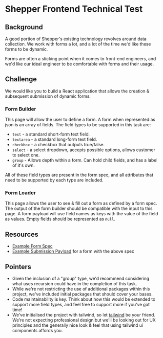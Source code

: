 # Shepper Frontend Technical Test

## Background

A good portion of Shepper's existing technology revolves around data collection. We work with forms a lot, and a lot of the time we'd like these forms to be dynamic.

Forms are often a sticking point when it comes to front-end engineers, and we'd like our ideal engineer to be comfortable with forms and their usage.

## Challenge

We would like you to build a React application that allows the creation & subsequent submission of dynamic forms.

### Form Builder

This page will allow the user to define a form. A form when represented as json is an array of fields. The field types to be supported in this task are:

- `text` - a standard short-form text field.
- `textarea` - a standard long-form text field.
- `checkbox` - a checkbox that outputs true/false.
- `select` - a select dropdown, accepts possible options, allows customer to select one.
- `group` - Allows depth within a form. Can hold child fields, and has a label of it's own.

All of these field types are present in the form spec, and all attributes that need to be supported by each type are included.

### Form Loader

This page allows the user to see & fill out a form as defined by a form spec. The output of the form builder should be compatible with the input to this page. A form payload will use field names as keys with the value of the field as values. Empty fields should be represented as `null`.

## Resources

- [Example Form Spec](example-form-spec.json)
- [Example Submission Payload](example-form-payload.json) for a form with the above spec

## Pointers

- Given the inclusion of a "group" type, we'd recommend considering what uses recursion could have in the completion of this task.
- While we're not restricting the use of additional packages within this project, we've included initial packages that should cover your bases.
- Code maintainability is key. Think about how this would be extended to support more field types, and feel free to support more if you've got time!
- We've initialised the project with tailwind, so let [tailwind](https://tailwindui.com/components) be your friend. We're not expecting professional design but we'll be looking out for UX principles and the generally nice look & feel that using tailwind ui components affords you.
